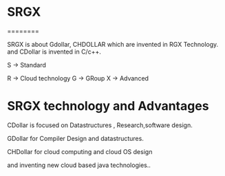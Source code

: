 # SRGX
========


SRGX  is  about  Gdollar, CHDOLLAR  which  are  invented  in RGX  Technology.
and  CDollar  is   invented  in C/c++.

S -> Standard

R  -> Cloud technology
G -> GRoup
X -> Advanced

SRGX  technology  and  Advantages
===========================================

CDollar  is    focused  on  Datastructures , Research,software  design.


GDollar  for Compiler  Design  and  datastructures.




CHDollar  for  cloud  computing  and  cloud  OS  design

and  inventing  new  cloud  based  java  technologies..






